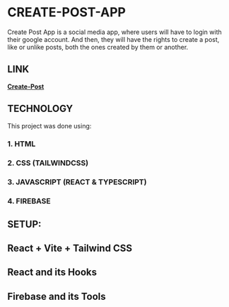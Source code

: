 # CREATE-POST-APP

Create Post App is a social media app, where users will have to login with their google account.
And then, they will have the rights to create a post, like or unlike posts, both the ones created by them or another.

## LINK
  **[Create-Post](https://)**


## TECHNOLOGY
This project was done using:

### 1. HTML
### 2. CSS (TAILWINDCSS)
### 3. JAVASCRIPT (REACT & TYPESCRIPT)
### 4. FIREBASE

## SETUP:
## React + Vite + Tailwind CSS
## React and its Hooks
## Firebase and its Tools
